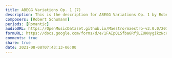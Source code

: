 ```yaml
---
title: ABEGG Variations Op. 1 (7)
description: This is the description for ABEGG Variations Op. 1 by Robert Schumann
composers: [Robert Schumann]
periods: [Romantic]
audioURL: https://OpenMusicDataset.github.io/Maestro/maestro-v3.0.0/2011/MIDI-Unprocessed_08_R1_2011_MID--AUDIO_R1-D3_09_Track09_wav.midi
formURL: https://docs.google.com/forms/d/e/1FAIpQLSfba6RfjLEUKNygikzNcHuI4LRNythS0cyvkVijE6pAWgUs1A/viewform
comments: true
share: true
date: 2021-08-08T07:43:13-06:00
---
```

